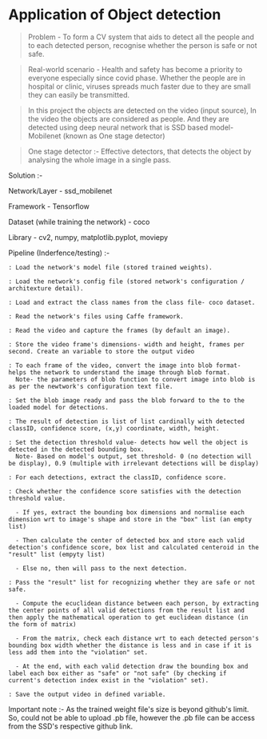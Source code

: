 # Application of Object detection

  > Problem - To form a CV system that aids to detect all the people and to each detected person, recognise whether the person is safe or not safe.
    
  > Real-world scenario - Health and safety has become a priority to everyone especially since covid phase. Whether the people are in hospital or clinic, viruses spreads much faster due to they are small they can easily be transmitted.
    
  > In this project the objects are detected on the video (input source), In the video the objects are considered as people. And they are detected using deep neural network that is SSD based model- Mobilenet (known as One stage detector)
    
  > One stage detector :- Effective detectors, that detects the object by analysing the whole image in a single pass.

Solution :-

Network/Layer - ssd_mobilenet

Framework - Tensorflow

Dataset (while training the network) - coco

Library - cv2, numpy, matplotlib.pyplot, moviepy

Pipeline (Inderfence/testing) :-

    : Load the network's model file (stored trained weights). 
    
    : Load the network's config file (stored network's configuration / architexture detail).
  
    : Load and extract the class names from the class file- coco dataset.
  
    : Read the network's files using Caffe framework.
  
    : Read the video and capture the frames (by default an image).
  
    : Store the video frame's dimensions- width and height, frames per second. Create an variable to store the output video
  
    : To each frame of the video, convert the image into blob format- helps the network to understand the image through blob format. 
      Note- the parameters of blob function to convert image into blob is as per the newtwork's configuration text file.
    
    : Set the blob image ready and pass the blob forward to the to the loaded model for detections.
  
    : The result of detection is list of list cardinally with detected classID, confidence score, (x,y) coordinate, width, height.
  
    : Set the detection threshold value- detects how well the object is detected in the detected bounding box.
      Note- Based on model's output, set threshold- 0 (no detection will be display), 0.9 (multiple with irrelevant detections will be display) 
  
    : For each detections, extract the classID, confidence score. 
    
    : Check whether the confidence score satisfies with the detection threshold value. 
    
      - If yes, extract the bounding box dimensions and normalise each dimension wrt to image's shape and store in the "box" list (an empty list)
  
      - Then calculate the center of detected box and store each valid detection's confidence score, box list and calculated centeroid in the "result" list (empyty list)
  
      - Else no, then will pass to the next detection.
  
    : Pass the "result" list for recognizing whether they are safe or not safe.
  
      - Compute the ecuclidean distance between each person, by extracting the center points of all valid detections from the result list and then apply the mathematical operation to get euclidean distance (in the form of matrix)
  
      - From the matrix, check each distance wrt to each detected person's bounding box width whether the distance is less and in case if it is less add them into the "violation" set.
  
      - At the end, with each valid detection draw the bounding box and label each box either as "safe" or "not safe" (by checking if current's detection index exist in the "violation" set).
  
    : Save the output video in defined variable.

Important note :- As the trained weight file's size is beyond github's limit. So, could not be able to upload .pb file, however the .pb file can be access from the SSD's respective github link.

